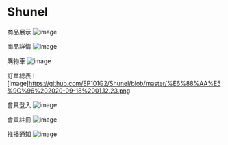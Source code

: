 # Shunel

商品展示
![image](https://github.com/EP101G2/Shunel/blob/master/%E6%88%AA%E5%9C%96%202020-09-18%2001.10.12.png)

商品詳情
![image](https://github.com/EP101G2/Shunel/blob/master/%E6%88%AA%E5%9C%96%202020-09-18%2001.10.19.png)

購物車
![image](https://github.com/EP101G2/Shunel/blob/master/%E6%88%AA%E5%9C%96%202020-09-18%2001.10.46.png)

訂單總表
![image]https://github.com/EP101G2/Shunel/blob/master/%E6%88%AA%E5%9C%96%202020-09-18%2001.12.23.png

會員登入
![image](https://github.com/EP101G2/Shunel/blob/master/%E6%88%AA%E5%9C%96%202020-09-18%2001.11.21.png)

會員註冊
![image](https://github.com/EP101G2/Shunel/blob/master/%E6%88%AA%E5%9C%96%202020-09-18%2001.11.28.png)

推播通知
![image](https://github.com/EP101G2/Shunel/blob/master/%E6%88%AA%E5%9C%96%202020-09-18%2001.12.12.png)
